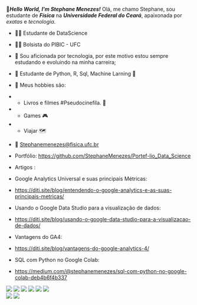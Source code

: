 👋***Hello World, I'm Stephane Menezes!***
Olá, me chamo Stephane, sou estudante de ***Física*** na ***Universidade Federal do Ceará***, apaixonada por *exatas* e *tecnologia*. 

- 👩‍💻 Estudante de DataScience 
- 👩‍💻 Bolsista do PIBIC - UFC 
- 🚀  Sou aficionada por tecnologia, por este motivo estou sempre estudando e evoluindo na minha carreira; 
- 🚀 Estudante de Python, R, Sql, Machine Larning 🧠
-  👾 Meus hobbies são: 
 -  - Livros e filmes #Pseudocinefíla.  🎥
 - -  Games 🎮
- -  Viajar 🗺️
 - 📧 Stephanemenezes@fisica.ufc.br
 - Portfólio: https://github.com/StephaneMenezes/Portef-lio_Data_Science
 
 - Artigos : 
 - Google Analytics Universal e suas principais Métricas:
 * https://diti.site/blog/entendendo-o-google-analytics-e-as-suas-principais-metricas/
 - Usando o Google Data Studio para a visualização de dados: 
 * https://diti.site/blog/usando-o-google-data-studio-para-a-visualizacao-de-dados/
 - Vantagens do GA4: 
 * https://diti.site/blog/vantagens-do-google-analytics-4/
 - SQL com Python no Google Colab: 
 * https://medium.com/@stephanemenezes/sql-com-python-no-google-colab-deb4b6f4b337
 
 
 <img src="https://img.shields.io/badge/Python-FFD43B?style=for-the-badge&logo=python&logoColor=darkgreen"> <img src="https://img.shields.io/badge/Pandas-2C2D72?style=for-the-badge&logo=pandas&logoColor=white"> <img src="https://img.shields.io/badge/Numpy-777BB4?style=for-the-badge&logo=numpy&logoColor=white"> <img src="	https://img.shields.io/badge/Plotly-239120?style=for-the-badge&logo=plotly&logoColor=white"> <img src="https://img.shields.io/badge/HTML-239120?style=for-the-badge&logo=html5&logoColor=white"> <img src="https://img.shields.io/badge/CSS-239120?&style=for-the-badge&logo=css3&logoColor=white">  
 <img src="https://img.shields.io/badge/PowerBI-F2C811?style=for-the-badge&logo=Power%20BI&logoColor=white"> <img src=" https://img.shields.io/badge/Jupyter-F37626.svg?&style=for-the-badge&logo=Jupyter&logoColor=white"> 
